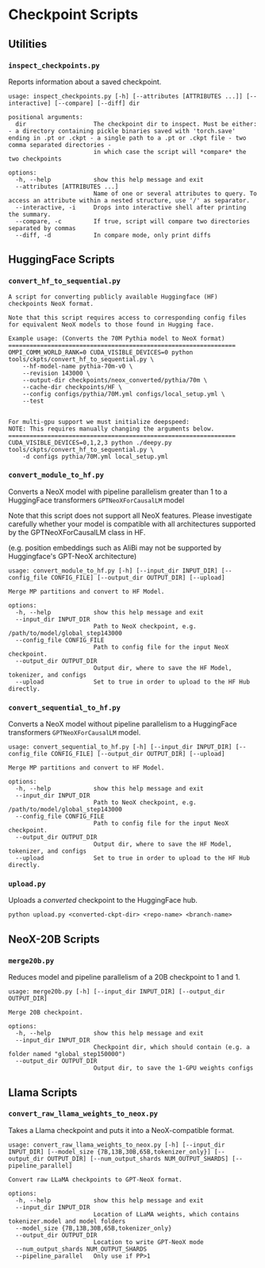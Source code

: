 # Checkpoint Scripts


## Utilities

### `inspect_checkpoints.py` 
Reports information about a saved checkpoint.
```
usage: inspect_checkpoints.py [-h] [--attributes [ATTRIBUTES ...]] [--interactive] [--compare] [--diff] dir

positional arguments:
  dir                   The checkpoint dir to inspect. Must be either: - a directory containing pickle binaries saved with 'torch.save' ending in .pt or .ckpt - a single path to a .pt or .ckpt file - two comma separated directories -
                        in which case the script will *compare* the two checkpoints

options:
  -h, --help            show this help message and exit
  --attributes [ATTRIBUTES ...]
                        Name of one or several attributes to query. To access an attribute within a nested structure, use '/' as separator.
  --interactive, -i     Drops into interactive shell after printing the summary.
  --compare, -c         If true, script will compare two directories separated by commas
  --diff, -d            In compare mode, only print diffs
```

## HuggingFace Scripts

### `convert_hf_to_sequential.py` 
```
A script for converting publicly available Huggingface (HF) checkpoints NeoX format.

Note that this script requires access to corresponding config files for equivalent NeoX models to those found in Hugging face.

Example usage: (Converts the 70M Pythia model to NeoX format)
================================================================
OMPI_COMM_WORLD_RANK=0 CUDA_VISIBLE_DEVICES=0 python tools/ckpts/convert_hf_to_sequential.py \
    --hf-model-name pythia-70m-v0 \
    --revision 143000 \
    --output-dir checkpoints/neox_converted/pythia/70m \
    --cache-dir checkpoints/HF \
    --config configs/pythia/70M.yml configs/local_setup.yml \
    --test


For multi-gpu support we must initialize deepspeed:
NOTE: This requires manually changing the arguments below.
================================================================
CUDA_VISIBLE_DEVICES=0,1,2,3 python ./deepy.py tools/ckpts/convert_hf_to_sequential.py \
    -d configs pythia/70M.yml local_setup.yml
```
### `convert_module_to_hf.py` 
Converts a NeoX model with pipeline parallelism greater than 1 to a HuggingFace transformers `GPTNeoXForCausalLM` model

Note that this script does not support all NeoX features.
Please investigate carefully whether your model is compatible with all architectures supported by the GPTNeoXForCausalLM class in HF.

(e.g. position embeddings such as AliBi may not be supported by Huggingface's GPT-NeoX architecture)

```
usage: convert_module_to_hf.py [-h] [--input_dir INPUT_DIR] [--config_file CONFIG_FILE] [--output_dir OUTPUT_DIR] [--upload]

Merge MP partitions and convert to HF Model.

options:
  -h, --help            show this help message and exit
  --input_dir INPUT_DIR
                        Path to NeoX checkpoint, e.g. /path/to/model/global_step143000
  --config_file CONFIG_FILE
                        Path to config file for the input NeoX checkpoint.
  --output_dir OUTPUT_DIR
                        Output dir, where to save the HF Model, tokenizer, and configs
  --upload              Set to true in order to upload to the HF Hub directly.
```

### `convert_sequential_to_hf.py` 
Converts a NeoX model without pipeline parallelism to a HuggingFace transformers `GPTNeoXForCausalLM` model.

```
usage: convert_sequential_to_hf.py [-h] [--input_dir INPUT_DIR] [--config_file CONFIG_FILE] [--output_dir OUTPUT_DIR] [--upload]

Merge MP partitions and convert to HF Model.

options:
  -h, --help            show this help message and exit
  --input_dir INPUT_DIR
                        Path to NeoX checkpoint, e.g. /path/to/model/global_step143000
  --config_file CONFIG_FILE
                        Path to config file for the input NeoX checkpoint.
  --output_dir OUTPUT_DIR
                        Output dir, where to save the HF Model, tokenizer, and configs
  --upload              Set to true in order to upload to the HF Hub directly.
```
### `upload.py` 
Uploads a _converted_ checkpoint to the HuggingFace hub.

```
python upload.py <converted-ckpt-dir> <repo-name> <branch-name>
```
## NeoX-20B Scripts

### `merge20b.py` 
Reduces model and pipeline parallelism of a 20B checkpoint to 1 and 1.

```
usage: merge20b.py [-h] [--input_dir INPUT_DIR] [--output_dir OUTPUT_DIR]

Merge 20B checkpoint.

options:
  -h, --help            show this help message and exit
  --input_dir INPUT_DIR
                        Checkpoint dir, which should contain (e.g. a folder named "global_step150000")
  --output_dir OUTPUT_DIR
                        Output dir, to save the 1-GPU weights configs
```
## Llama Scripts

### `convert_raw_llama_weights_to_neox.py` 
Takes a Llama checkpoint and puts it into a NeoX-compatible format.

```
usage: convert_raw_llama_weights_to_neox.py [-h] [--input_dir INPUT_DIR] [--model_size {7B,13B,30B,65B,tokenizer_only}] [--output_dir OUTPUT_DIR] [--num_output_shards NUM_OUTPUT_SHARDS] [--pipeline_parallel]

Convert raw LLaMA checkpoints to GPT-NeoX format.

options:
  -h, --help            show this help message and exit
  --input_dir INPUT_DIR
                        Location of LLaMA weights, which contains tokenizer.model and model folders
  --model_size {7B,13B,30B,65B,tokenizer_only}
  --output_dir OUTPUT_DIR
                        Location to write GPT-NeoX mode
  --num_output_shards NUM_OUTPUT_SHARDS
  --pipeline_parallel   Only use if PP>1
```
